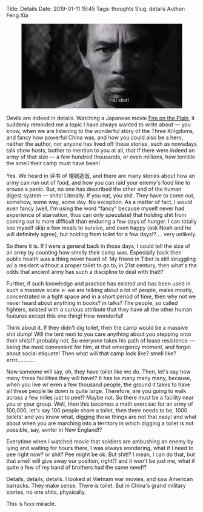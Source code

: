 Title: Details
Date: 2019-01-11 15:45
Tags: thoughts
Slug: details
Author: Feng Xia

<figure class="col s12">
  <img src="images/fire%20on%20the%20plain.png"/>
</figure>

Devils are indeed in details. Watching a Japanese movie [Fire on the
Plain][1], it suddenly reminded me a topic I have always wanted to
write about &mdash; you know, when we are listening to the wonderful
story of the Three Kingdoms, and fancy how powerful China was, and how
you could also be a hero, neither the author, nor anyone has lived off
these stories, such as nowadays talk show hosts, bother to mention to
you at all, that if there were indeed an army of that size &mdash; a
few hundred thousands, or even millions, how terrible the smell their
camp must have been!

Yes. We heard in 评书 of 埋锅造饭, and there are many stories about
how an army can run out of food, and how you can raid your enemy's
food line to arouse a panic. But, no one has described the other end
of the human digest system &mdash; shits! Literally. If you eat, you
shit. They have to come out, somehow, some way, some day. No
exception. As a matter of fact, I would even fancy (well, I'm using
the word "fancy" because myself never had experience of starvation,
thus can only speculate) that holding shit from coming out is more
difficult than enduring a few days of hunger. I can totally see myself
skip a few meals to survive, and even happy (ask Noah and he will
definitely agree), but holding from toilet for a few days!?.... very
unlikely.

So there it is. If I were a general back in those days, I could tell
the size of an army by counting how smelly their camp was. Especially
back then public health was a thing never heard of. My friend in Tibet
is still struggling w/ a resident without a proper toilet to go to, in
21st century, then what's the odds that ancient army has such a
discipline to deal with that!? 

Further, if such knowledge and practice has existed and has been used
in such a massive scale &larr; we are talking about a lot of people,
males mostly, concentrated in a tight space and in a short period of
time, then why not we never heard about anything in books? in talks?
The people, so called fighters, existed with a curious attribute that
they have all the other human features except this one thing! How
wonderful!

Think about it. If they didn't dig toilet, then the camp would be a
massive shit dump! Will the tent next to you care anything about you
stepping onto their shits!? probably not. So everyone takes his path
of lease resistence &mdash; being the most convenient for him, at that
emergency moment, and forget about social etiquete! Then what will
that camp look like? smell like? errrr............

Now someone will say, oh, they have toilet like we do. Then, let's
say how many these facilities they will have!? It has be many many
many, because, when you live w/ even a few thousand people, the ground
it takes to have all these people lie down is quite large. Therefore,
are you going to walk across a few miles just to pee!? Maybe not. So
there must be a facility near you or your group. Well, then this
becomes a math exercise: for an army of 100,000, let's say 100 people
share a toilet, then there needs to be, 1000 toilets! and you know
what, digging those things are not that easy! and what about when you
are marching into a territory in which digging a toilet is not
possible, say, winter in New England!?

Everytime when I watched movie that soldiers are ambushing an enemy by
lying and waiting for hours there, I was always wondering, what if I
need to pee right now? or shit? Pee might be ok. But shit!? I mean, I
can do that, but that smell will give away our position, right!? and
it won't be just me, what if quite a few of my band of brothers had
the same need!? 

Details, details, details. I looked at Vietnam war movies, and saw
American barracks. They make sense. There is toilet. But in China's
grand military stories, no one shits, physically.

This is fxxx miracle. 



[1]: https://www.youtube.com/watch?v=I0wv79C0zqc
